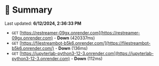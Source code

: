 # 📖 Summary
Last updated: **6/12/2024, 2:36:33 PM**

- `GET` [https://restreamer-09gx.onrender.com](https://restreamer-09gx.onrender.com) - **Down** (420337ms)
- `GET` [https://filestreambot-b5k6.onrender.com/](https://filestreambot-b5k6.onrender.com/) - **Down** (136ms)
- `GET` [https://jupyterlab-python3-12-3.onrender.com](https://jupyterlab-python3-12-3.onrender.com) - **Down** (112ms)
